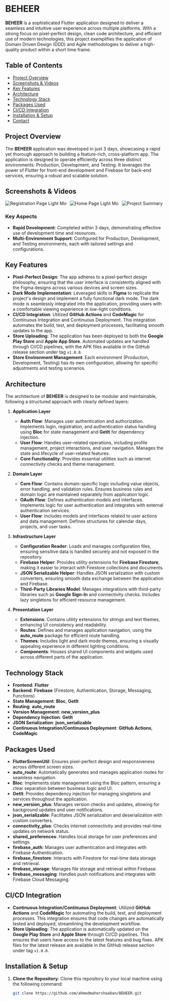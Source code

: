 # BEHEER

**BEHEER** is a sophisticated Flutter application designed to deliver a seamless and intuitive user experience across multiple platforms. With a strong focus on pixel-perfect design, clean code architecture, and efficient use of modern technologies, this project exemplifies the application of Domain Driven Design (DDD) and Agile methodologies to deliver a high-quality product within a short time frame.

## Table of Contents

- [Project Overview](#project-overview)
- [Screenshots & Videos](#screenshots--videos)
- [Key Features](#key-features)
- [Architecture](#architecture)
- [Technology Stack](#technology-stack)
- [Packages Used](#packages-used)
- [CI/CD Integration](#cicd-integration)
- [Installation & Setup](#installation--setup)
- [Contact](#contact)

## Project Overview

The **BEHEER** application was developed in just 3 days, showcasing a rapid yet thorough approach to building a feature-rich, cross-platform app. The application is designed to operate efficiently across three distinct environments: Production, Development, and Testing. It leverages the power of Flutter for front-end development and Firebase for back-end services, ensuring a robust and scalable solution.

## Screenshots & Videos

<div style="display: flex; overflow-x: auto; white-space: nowrap;">
  <img src="https://github.com/user-attachments/assets/46d03da7-ab1f-46fb-a062-5430928237a4" alt="Registration Page  Light Mode" style="max-height: 200px; margin-right: 10px;">
  <img src="https://github.com/user-attachments/assets/45d18a6e-fc9f-4e88-a51d-a86bdc62c312" alt="Home Page  Light Mode" style="max-height: 200px; margin-right: 10px;">
  <img src="https://github.com/user-attachments/assets/dd1ac778-1bd5-4999-ba97-a4c9cb7d308e" alt="Project Summary Page  Light Mode" style="max-height: 200px; margin-right: 10px;">
  <img src="https://github.com/user-attachments/assets/0ca7e8d7-5fbb-4e34-b851-1a606672f27a" alt="Calendar  Schedule Page  Light Mode" style="max-height: 200px; margin-right: 10px;">
  <img src="https://github.com/user-attachments/assets/55768895-01fb-45f4-b875-0044ed60cb01" alt="Calendar  Task Page  Light Mode" style="max-height: 200px; margin-right: 10px;">
  <img src="https://github.com/user-attachments/assets/b4245dac-f929-43f6-9151-a01be594d45e" alt="Profile Page  Light Mode" style="max-height: 200px; margin-right: 10px;">
  <img src="https://github.com/user-attachments/assets/45aba352-65df-4673-a800-9f7d2b8215db" alt="Menu  Light Mode" style="max-height: 200px; margin-right: 10px;">
  <img src="https://github.com/user-attachments/assets/dd895b93-8f56-4009-b4d9-d57f8670a145" alt="Registration Page Dark Mode" style="max-height: 200px; margin-right: 10px;">
  <img src="https://github.com/user-attachments/assets/95666186-57b8-45fa-8942-16b088df18ce" alt="Home Page  Dark Mode" style="max-height: 200px; margin-right: 10px;">
  <img src="https://github.com/user-attachments/assets/abaddc3b-a9e0-4125-b6d7-b877809ddf2f" alt="Project Summary Page  Dark Mode" style="max-height: 200px; margin-right: 10px;">
  <img src="https://github.com/user-attachments/assets/990478d3-c580-4b38-a22a-cd0e839d95e2" alt="Calendar  Schedule Page  Dark Mode" style="max-height: 200px; margin-right: 10px;">
  <img src="https://github.com/user-attachments/assets/422b156e-88a3-41d6-a91a-6d5db4ef99b6" alt="Calendar  Task Page  Dark Mode" style="max-height: 200px; margin-right: 10px;">
  <img src="https://github.com/user-attachments/assets/29051565-7cb5-4e41-bd87-b6451f03d0ed" alt="Profile Page  Dark Mode" style="max-height: 200px; margin-right: 10px;">
  <img src="https://github.com/user-attachments/assets/95a1556a-06af-4935-b37f-f9adf4245c17" alt="Menu  Dark Mode" style="max-height: 200px; margin-right: 10px;">
</div>

### Key Aspects

- **Rapid Development**: Completed within 3 days, demonstrating effective use of development time and resources.
- **Multi-Environment Support**: Configured for Production, Development, and Testing environments, each with tailored settings and configurations.

## Key Features

- **Pixel-Perfect Design**: The app adheres to a pixel-perfect design philosophy, ensuring that the user interface is consistently aligned with the Figma designs across various devices and screen sizes.
- **Dark Mode Implementation**: Leveraged skills in **Figma** to replicate the project's design and implement a fully functional dark mode. The dark mode is seamlessly integrated into the application, providing users with a comfortable viewing experience in low-light conditions.
- **CI/CD Integration**: Utilized **GitHub Actions** and **CodeMagic** for Continuous Integration and Continuous Deployment. This integration automates the build, test, and deployment processes, facilitating smooth updates to the app.
- **Store Uploading**: The application has been deployed to both the **Google Play Store** and **Apple App Store**. Automated updates are handled through CI/CD pipelines, with the APK files available in the GitHub release section under tag `v1.0.0`.
- **Store Environment Management**: Each environment (Production, Development, Testing) has its own configuration, allowing for specific adjustments and testing scenarios.

## Architecture

The architecture of **BEHEER** is designed to be modular and maintainable, following a structured approach with clearly defined layers:

1. **Application Layer**
   - **Auth Flow**: Manages user authentication and authorization. Implements login, registration, and authentication status handling using **Bloc** for state management and **GetIt** for dependency injection.
   - **User Flow**: Handles user-related operations, including profile management, project interactions, and user navigation. Manages the state and lifecycle of user-related features.
   - **Core Functionality**: Provides essential utilities such as internet connectivity checks and theme management.

2. **Domain Layer**
   - **Core Flow**: Contains domain-specific logic including value objects, error handling, and validation rules. Ensures business rules and domain logic are maintained separately from application logic.
   - **OAuth Flow**: Defines authentication models and interfaces. Implements logic for user authentication and integrates with external authentication services.
   - **User Flow**: Includes models and interfaces related to user actions and data management. Defines structures for calendar days, projects, and user tasks.

3. **Infrastructure Layer**
   - **Configuration Reader**: Loads and manages configuration files, ensuring sensitive data is handled securely and not exposed in the repository.
   - **Firebase Helper**: Provides utility extensions for **Firebase Firestore**, making it easier to interact with Firestore collections and documents.
   - **JSON Serializable Helper**: Handles JSON serialization with custom converters, ensuring smooth data exchange between the application and Firebase.
   - **Third-Party Libraries Model**: Manages integrations with third-party libraries such as **Google Sign-In** and connectivity checks. Includes lazy singletons for efficient resource management.

4. **Presentation Layer**
   - **Extensions**: Contains utility extensions for strings and text themes, enhancing UI consistency and readability.
   - **Routes**: Defines and manages application navigation, using the **auto_route** package for efficient route handling.
   - **Themes**: Includes light and dark mode themes, ensuring a visually appealing experience in different lighting conditions.
   - **Components**: Houses shared UI components and widgets used across different parts of the application.

## Technology Stack

- **Frontend**: **Flutter**
- **Backend**: **Firebase** (Firestore, Authentication, Storage, Messaging, Functions)
- **State Management**: **Bloc**, **GetIt**
- **Routing**: **auto_route**
- **Version Management**: **new_version_plus**
- **Dependency Injection**: **GetIt**
- **JSON Serialization**: **json_serializable**
- **Continuous Integration/Continuous Deployment**: **GitHub Actions**, **CodeMagic**

## Packages Used

- **FlutterScreenUtil**: Ensures pixel-perfect design and responsiveness across different screen sizes.
- **auto_route**: Automatically generates and manages application routes for seamless navigation.
- **Bloc**: Implements state management using the Bloc pattern, ensuring a clear separation between business logic and UI.
- **GetIt**: Provides dependency injection for managing singletons and services throughout the application.
- **new_version_plus**: Manages version checks and updates, allowing for background updates and user notifications.
- **json_serializable**: Facilitates JSON serialization and deserialization with custom converters.
- **connectivity_plus**: Checks internet connectivity and provides real-time updates on network status.
- **shared_preferences**: Handles local storage for user preferences and settings.
- **firebase_auth**: Manages user authentication and integrates with Firebase Authentication.
- **firebase_firestore**: Interacts with Firestore for real-time data storage and retrieval.
- **firebase_storage**: Manages file storage and retrieval within Firebase.
- **firebase_messaging**: Handles push notifications and integrates with Firebase Cloud Messaging.

## CI/CD Integration

- **Continuous Integration/Continuous Deployment**: Utilized **GitHub Actions** and **CodeMagic** for automating the build, test, and deployment processes. This integration ensures that code changes are automatically tested and deployed, streamlining the development workflow.
- **Store Uploading**: The application is automatically updated on the **Google Play Store** and **Apple Store** through CI/CD pipelines. This ensures that users have access to the latest features and bug fixes. APK files for the latest release are available in the GitHub release section under tag `v1.0.0`.

## Installation & Setup

1. **Clone the Repository**: Clone this repository to your local machine using the following command:
   ```sh
   git clone https://github.com/ahmedmahershaaban/BEHEER.git

